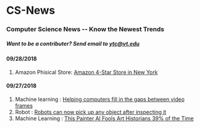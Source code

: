# CS-News

### Computer Science News -- Know the Newest Trends
##### Want to be a contributer? Send email to ytc@vt.edu

#### 09/28/2018
1. Amazon Phisical Store:
   [Amazon 4-Star Store in New York](https://www.cnbc.com/2018/09/27/amazon-just-opened-its-4-star-store-in-new-york-heres-a-look.html)

#### 09/27/2018
1. Machine learning : 
   [Helping computers fill in the gaps between video frames](http://news.mit.edu/2018/machine-learning-video-activity-recognition-0914)
2. Robot : 
   [Robots can now pick up any object after inspecting it](http://news.mit.edu/2018/mit-csail-robots-can-pick-any-object-after-inspection-0910)
3. Machine Learning : 
   [This Painter AI Fools Art Historians 39% of the Time](https://www.youtube.com/watch?v=dyzn3Fmtw-E)
